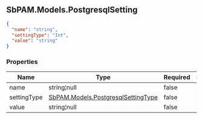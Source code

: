 
<h2 id="tocS_SbPAM.Models.PostgresqlSetting">SbPAM.Models.PostgresqlSetting</h2>

<a id="schemasbpam.models.postgresqlsetting"></a>
<a id="schema_SbPAM.Models.PostgresqlSetting"></a>
<a id="tocSsbpam.models.postgresqlsetting"></a>
<a id="tocssbpam.models.postgresqlsetting"></a>

```json
{
  "name": "string",
  "settingType": "Int",
  "value": "string"
}

```

### Properties

|Name|Type|Required|Restrictions|Description|
|---|---|---|---|---|
|name|string¦null|false|none|none|
|settingType|[SbPAM.Models.PostgresqlSettingType](#schemasbpam.models.postgresqlsettingtype)|false|none|none|
|value|string¦null|false|none|none|


